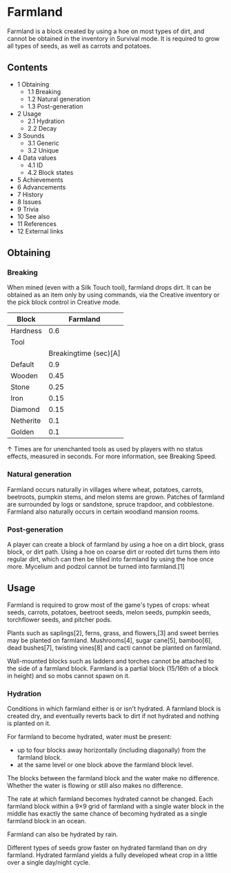 # Farmland
Farmland is a block created by using a hoe on most types of dirt, and cannot be obtained in the inventory in Survival mode. It is required to grow all types of seeds, as well as carrots and potatoes.

## Contents
- 1 Obtaining
	- 1.1 Breaking
	- 1.2 Natural generation
	- 1.3 Post-generation
- 2 Usage
	- 2.1 Hydration
	- 2.2 Decay
- 3 Sounds
	- 3.1 Generic
	- 3.2 Unique
- 4 Data values
	- 4.1 ID
	- 4.2 Block states
- 5 Achievements
- 6 Advancements
- 7 History
- 8 Issues
- 9 Trivia
- 10 See also
- 11 References
- 12 External links

## Obtaining
### Breaking
When mined (even with a Silk Touch tool), farmland drops dirt. It can be obtained as an item only by using commands, via the Creative inventory or the pick block control in Creative mode.

| Block     | Farmland              |
|-----------|-----------------------|
| Hardness  | 0.6                   |
| Tool      |                       |
|           | Breakingtime (sec)[A] |
| Default   | 0.9                   |
| Wooden    | 0.45                  |
| Stone     | 0.25                  |
| Iron      | 0.15                  |
| Diamond   | 0.15                  |
| Netherite | 0.1                   |
| Golden    | 0.1                   |


↑ Times are for unenchanted tools as used by players with no status effects, measured in seconds. For more information, see Breaking Speed.


### Natural generation
Farmland occurs naturally in villages where wheat, potatoes, carrots, beetroots, pumpkin stems, and melon stems are grown. Patches of farmland are surrounded by logs or sandstone, spruce trapdoor, and cobblestone. Farmland also naturally occurs in certain woodland mansion rooms.

### Post-generation
A player can create a block of farmland by using a hoe on a dirt block, grass block, or dirt path. Using a hoe on coarse dirt or rooted dirt turns them into regular dirt, which can then be tilled into farmland by using the hoe once more. Mycelium and podzol cannot be turned into farmland.[1]

## Usage
Farmland is required to grow most of the game's types of crops: wheat seeds, carrots, potatoes, beetroot seeds, melon seeds, pumpkin seeds, torchflower seeds, and pitcher pods.

Plants such as saplings[2], ferns, grass, and flowers,[3] and sweet berries may be planted on farmland. Mushrooms[4], sugar cane[5], bamboo[6], dead bushes[7], twisting vines[8] and cacti cannot be planted on farmland.

Wall-mounted blocks such as ladders and torches cannot be attached to the side of a farmland block. Farmland is a partial block (15/16th of a block in height) and so mobs cannot spawn on it.

### Hydration
Conditions in which farmland either is or isn't hydrated.
A farmland block is created dry, and eventually reverts back to dirt if not hydrated and nothing is planted on it.

For farmland to become hydrated, water must be present:

- up to four blocks away horizontally (including diagonally) from the farmland block.
- at the same level or one block above the farmland block level.

The blocks between the farmland block and the water make no difference. Whether the water is flowing or still also makes no difference.

The rate at which farmland becomes hydrated cannot be changed. Each farmland block within a 9×9 grid of farmland with a single water block in the middle has exactly the same chance of becoming hydrated as a single farmland block in an ocean.

Farmland can also be hydrated by rain.

Different types of seeds grow faster on hydrated farmland than on dry farmland. Hydrated farmland yields a fully developed wheat crop in a little over a single day/night cycle.

